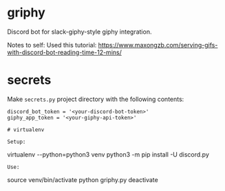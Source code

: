 # griphy


Discord bot for slack-giphy-style giphy integration.

Notes to self:
Used this tutorial: https://www.maxongzb.com/serving-gifs-with-discord-bot-reading-time-12-mins/

# secrets

Make `secrets.py` project directory with the following contents:

```
discord_bot_token = '<your-discord-bot-token>'
giphy_app_token = '<your-giphy-api-token>'

# virtualenv

Setup:
```
virtualenv --python=python3 venv
python3 -m pip install -U discord.py
```
Use:
```
source venv/bin/activate
python griphy.py
deactivate
```
